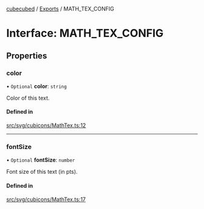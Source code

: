 [cubecubed](/reference/README.md) / [Exports](/reference/modules.md) / MATH\_TEX\_CONFIG

# Interface: MATH\_TEX\_CONFIG

## Properties

### color

• `Optional` **color**: `string`

Color of this text.

#### Defined in

[src/svg/cubicons/MathTex.ts:12](https://github.com/imaphatduc/cubecubed/blob/0fd2007/src/svg/cubicons/MathTex.ts#L12)

___

### fontSize

• `Optional` **fontSize**: `number`

Font size of this text (in pts).

#### Defined in

[src/svg/cubicons/MathTex.ts:17](https://github.com/imaphatduc/cubecubed/blob/0fd2007/src/svg/cubicons/MathTex.ts#L17)
